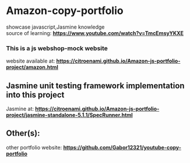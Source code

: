 
# Amazon-copy-portfolio   
 showcase javascript,Jasmine knowledge    
source of learning: **https://www.youtube.com/watch?v=TmcEmsyYKXE**  
### This is a js webshop-mock website  
website available at: **https://citroenami.github.io/Amazon-js-portfolio-project/amazon.html**   

## Jasmine unit testing framework implementation into this project  
Jasmine at: **https://citroenami.github.io/Amazon-js-portfolio-project/jasmine-standalone-5.1.1/SpecRunner.html**  
## Other(s):
other portfolio website: **https://github.com/Gabor12321/youtube-copy-portfolio**
